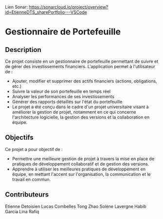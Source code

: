 Lien Sonar: https://sonarcloud.io/project/overview?id=EtienneDTS_sharePortfolio---VSCode

# Gestionnaire de Portefeuille

## Description

Ce projet consiste en un gestionnaire de portefeuille permettant de suivre et de gérer des investissements financiers. L'application permet à l'utilisateur de :

- Ajouter, modifier et supprimer des actifs financiers (actions, obligations, etc.)
- Suivre la valeur de son portefeuille en temps réel
- Analyser les performances de ses investissements
- Générer des rapports détaillés sur l'état du portefeuille
- Le projet a été conçu dans le cadre d'un projet universitaire visant à améliorer la gestion de projet, notamment en ce qui concerne l'architecture logicielle, la gestion des versions et la collaboration en équipe.

## Objectifs

Ce projet a pour objectif de :

- Permettre une meilleure gestion de projet à travers la mise en place de pratiques de développement collaboratif et de gestion des versions.
- Apprendre à utiliser les meilleures pratiques de développement en équipe, en mettant l'accent sur l'organisation, la communication et le travail en commun.

## Contributeurs 

Etienne Detoisien 
Lucas Combelles 
Tong Zhao
Solène Lavergne
Habib Garcia
Lina Rafiq

